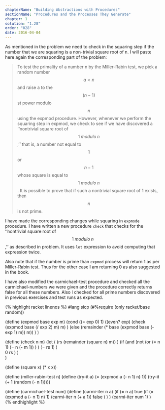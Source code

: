 ```yaml
---
chapterName: "Building Abstractions with Procedures"
sectionName: "Procedures and the Processes They Generate"
chapter: 1
solution: "1.28"
order: "028"
date: 2016-04-04
---
```


As mentioned in the problem we need to check in the squaring step if the number that we are squaring is a non-trivial square root of n.
I will paste here again the corresponding part of the problem:
 
> To test the primality of a number n by the Miller-Rabin test, we pick a random number $$a < n $$ and raise a to the $$ (n - 1) $$st power modulo $$ n $$ using the expmod procedure. 
> However, whenever we perform the squaring step in expmod, we check to see if we have discovered a ‘‘nontrivial square root of $$ 1\;modulo \; n $$,’’ that is, a number not equal to 
> $$ 1 $$ or $$ n - 1 $$ whose square is equal to $$ 1\;modulo \; n $$. It is possible to prove that if such a nontrivial square root of 1 exists, then $$ n $$ is not prime. 
 
I have made the corresponding changes while squaring in `expmode` procedure. I have written a new procedure `check` that checks for the
‘‘nontrivial square root of $$ 1\;modulo \; n $$,’’ as described in problem. It uses `let` expression to avoid computing that expression twice.

Also note that if the number is prime than `expmod` process will return 1 as per Miller-Rabin test. Thus for the other case I am returning 0
as also suggested in the book.

I have also modified the carmichael-test procedure and checked all the carmichael-numbers we were given and the procedure correctly returns
false for all these numbers. Also I checked for all prime numbers discovered in previous exercises and test runs as expected.

{% highlight racket linenos %}
#lang sicp
(#%require (only racket/base random))

(define (expmod base exp m)
  (cond ((= exp 0) 1)
        ((even? exp)
            (check (expmod base (/ exp 2) m) m)
        )
        (else
           (remainder (* base (expmod base (- exp 1) m)) m))
  )
)

(define (check n m)
  (let (
          (rs (remainder (square n) m))
       )
       (if (and
                (not (or
                         (= n 1)
                         (= n (- m 1))
                     )
                )
                (= rs 1)
            )                
            0
            rs
       )
  )  
)  

(define (square x) (* x x))

(define (miller-rabin-test n)
  (define (try-it a)
    (= (expmod a (- n 1) n) 1))
  (try-it (+ 1 (random (- n 1)))))

(define (carmichael-test num)
  (define (carmi-iter n a)
     (if (= n a)
         true
         (if (= (expmod a (- n 1) n) 1)
             (carmi-iter n (+ a 1))
             false
         )
     )
  )
  (carmi-iter num 1)
)  
{% endhighlight %}